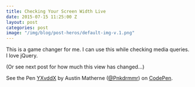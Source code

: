 ```yaml
---
title: Checking Your Screen Width Live
date: 2015-07-15 11:25:00 Z
layout: post
categories: post
image: "/img/blog/post-heros/default-img-v.1.png"
---
```


This is a game changer for me. I can use this while checking media queries. I love jQuery. 

(Or see next post for how much this view has changed...)
<!--excerpt break-->

<div class="codepen-input">
<p data-height="316" data-theme-id="0" data-slug-hash="YXvddX" data-default-tab="result" data-user="Pnkdrmmr" class='codepen'>See the Pen <a href='http://codepen.io/Pnkdrmmr/pen/YXvddX/'>YXvddX</a> by Austin Matherne (<a href='http://codepen.io/Pnkdrmmr'>@Pnkdrmmr</a>) on <a href='http://codepen.io'>CodePen</a>.</p>
<script async src="//assets.codepen.io/assets/embed/ei.js"></script> 
</div>